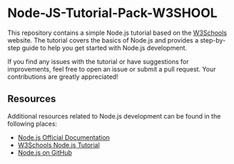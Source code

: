 # Node-JS-Tutorial-Pack-W3SHOOL
  
This repository contains a simple Node.js tutorial based on the [W3Schools](https://www.w3schools.com/nodejs) website. The tutorial covers the basics of Node.js and provides a step-by-step guide to help you get started with Node.js development.

If you find any issues with the tutorial or have suggestions for improvements, feel free to open an issue or submit a pull request. Your contributions are greatly appreciated!

## Resources

Additional resources related to Node.js development can be found in the following places:

- [Node.js Official Documentation](https://nodejs.org)
- [W3Schools Node.js Tutorial](https://www.w3schools.com/nodejs)
- [Node.js on GitHub](https://github.com/nodejs/node)
